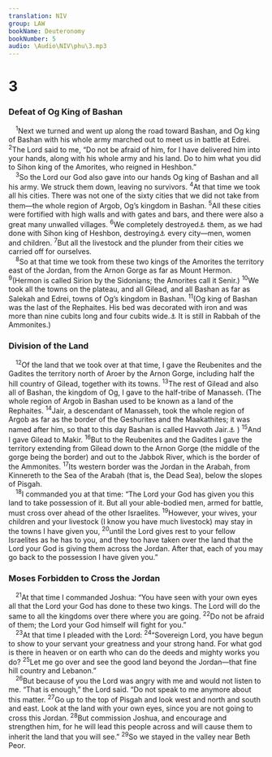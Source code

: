 ```yaml
---
translation: NIV
group: LAW
bookName: Deuteronomy 
bookNumber: 5
audio: \Audio\NIV\phu\3.mp3
---
```


<div class="title"><h1>3</h1><h3>Defeat of Og King of Bashan </h3></div>
<span class="verse phu_3_1"> <sup>1</sup>Next we turned and went up along the road toward Bashan, and Og king of Bashan with his whole army marched out to meet us in battle at Edrei. </span>
<span class="verse phu_3_2"><sup>2</sup>The Lord said to me, “Do not be afraid of him, for I have delivered him into your hands, along with his whole army and his land. Do to him what you did to Sihon king of the Amorites, who reigned in Heshbon.” <br/></span>
<span class="verse phu_3_3"> <sup>3</sup>So the Lord our God also gave into our hands Og king of Bashan and all his army. We struck them down, leaving no survivors. </span>
<span class="verse phu_3_4"><sup>4</sup>At that time we took all his cities. There was not one of the sixty cities that we did not take from them—the whole region of Argob, Og’s kingdom in Bashan. </span>
<span class="verse phu_3_5"><sup>5</sup>All these cities were fortified with high walls and with gates and bars, and there were also a great many unwalled villages. </span>
<span class="verse phu_3_6"><sup>6</sup>We completely destroyed<a data-toggle="tooltip" data-placement="bottom" title="The Hebrew term refers to the irrevocable giving over of things or persons to the Lord, often by totally destroying them.">⚓</a> them, as we had done with Sihon king of Heshbon, destroying<a data-toggle="tooltip" data-placement="bottom" title="The Hebrew term refers to the irrevocable giving over of things or persons to the Lord, often by totally destroying them.">⚓</a> every city—men, women and children. </span>
<span class="verse phu_3_7"><sup>7</sup>But all the livestock and the plunder from their cities we carried off for ourselves. <br/></span>
<span class="verse phu_3_8"> <sup>8</sup>So at that time we took from these two kings of the Amorites the territory east of the Jordan, from the Arnon Gorge as far as Mount Hermon. </span>
<span class="verse phu_3_9"><sup>9</sup>(Hermon is called Sirion by the Sidonians; the Amorites call it Senir.) </span>
<span class="verse phu_3_10"><sup>10</sup>We took all the towns on the plateau, and all Gilead, and all Bashan as far as Salekah and Edrei, towns of Og’s kingdom in Bashan. </span>
<span class="verse phu_3_11"><sup>11</sup>(Og king of Bashan was the last of the Rephaites. His bed was decorated with iron and was more than nine cubits long and four cubits wide.<a data-toggle="tooltip" data-placement="bottom" title="That is, about 14 feet long and 6 feet wide or about 4 meters long and 1.8 meters wide">⚓</a> It is still in Rabbah of the Ammonites.) <br/></span>
<div class="title"><h3>Division of the Land </h3></div>
<span class="verse phu_3_12"> <sup>12</sup>Of the land that we took over at that time, I gave the Reubenites and the Gadites the territory north of Aroer by the Arnon Gorge, including half the hill country of Gilead, together with its towns. </span>
<span class="verse phu_3_13"><sup>13</sup>The rest of Gilead and also all of Bashan, the kingdom of Og, I gave to the half-tribe of Manasseh. (The whole region of Argob in Bashan used to be known as a land of the Rephaites. </span>
<span class="verse phu_3_14"><sup>14</sup>Jair, a descendant of Manasseh, took the whole region of Argob as far as the border of the Geshurites and the Maakathites; it was named after him, so that to this day Bashan is called Havvoth Jair.<a data-toggle="tooltip" data-placement="bottom" title="Or called the settlements of Jair">⚓</a> ) </span>
<span class="verse phu_3_15"><sup>15</sup>And I gave Gilead to Makir. </span>
<span class="verse phu_3_16"><sup>16</sup>But to the Reubenites and the Gadites I gave the territory extending from Gilead down to the Arnon Gorge (the middle of the gorge being the border) and out to the Jabbok River, which is the border of the Ammonites. </span>
<span class="verse phu_3_17"><sup>17</sup>Its western border was the Jordan in the Arabah, from Kinnereth to the Sea of the Arabah (that is, the Dead Sea), below the slopes of Pisgah. <br/></span>
<span class="verse phu_3_18"> <sup>18</sup>I commanded you at that time: “The Lord your God has given you this land to take possession of it. But all your able-bodied men, armed for battle, must cross over ahead of the other Israelites. </span>
<span class="verse phu_3_19"><sup>19</sup>However, your wives, your children and your livestock (I know you have much livestock) may stay in the towns I have given you, </span>
<span class="verse phu_3_20"><sup>20</sup>until the Lord gives rest to your fellow Israelites as he has to you, and they too have taken over the land that the Lord your God is giving them across the Jordan. After that, each of you may go back to the possession I have given you.” <br/></span>
<div class="title"><h3>Moses Forbidden to Cross the Jordan </h3></div>
<span class="verse phu_3_21"> <sup>21</sup>At that time I commanded Joshua: “You have seen with your own eyes all that the Lord your God has done to these two kings. The Lord will do the same to all the kingdoms over there where you are going. </span>
<span class="verse phu_3_22"><sup>22</sup>Do not be afraid of them; the Lord your God himself will fight for you.” <br/></span>
<span class="verse phu_3_23"> <sup>23</sup>At that time I pleaded with the Lord: </span>
<span class="verse phu_3_24"><sup>24</sup>“Sovereign Lord, you have begun to show to your servant your greatness and your strong hand. For what god is there in heaven or on earth who can do the deeds and mighty works you do? </span>
<span class="verse phu_3_25"><sup>25</sup>Let me go over and see the good land beyond the Jordan—that fine hill country and Lebanon.” <br/></span>
<span class="verse phu_3_26"> <sup>26</sup>But because of you the Lord was angry with me and would not listen to me. “That is enough,” the Lord said. “Do not speak to me anymore about this matter. </span>
<span class="verse phu_3_27"><sup>27</sup>Go up to the top of Pisgah and look west and north and south and east. Look at the land with your own eyes, since you are not going to cross this Jordan. </span>
<span class="verse phu_3_28"><sup>28</sup>But commission Joshua, and encourage and strengthen him, for he will lead this people across and will cause them to inherit the land that you will see.” </span>
<span class="verse phu_3_29"><sup>29</sup>So we stayed in the valley near Beth Peor. <br/></span>
